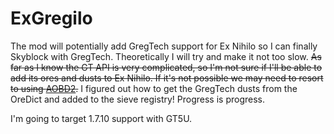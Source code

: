 # ExGregilo

The mod will potentially add GregTech support for Ex Nihilo so I can finally Skyblock with GregTech.  Theoretically I will try and make it not too slow.  ~~As far as I know the GT API is very complicated, so I'm not sure if I'll be able to add its ores and dusts to Ex Nihilo.  If it's not possible we may need to resort to using [AOBD2](http://www.minecraftforum.net/forums/mapping-and-modding/minecraft-mods/1293528-aobd-2-process-all-the-ores).~~ I figured out how to get the GregTech dusts from the OreDict and added to the sieve registry! Progress is progress.


I'm going to target 1.7.10 support with GT5U.
